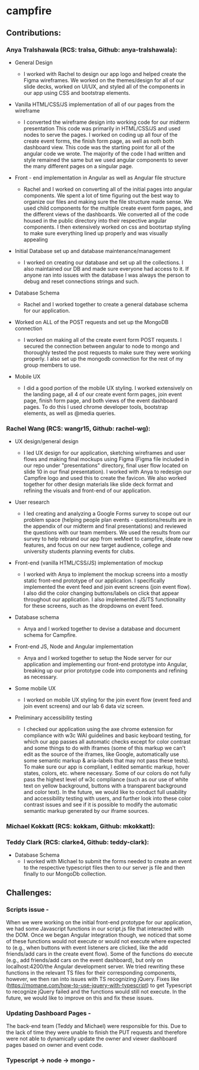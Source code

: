 # campfire

## Contributions:

### **Anya Tralshawala (RCS: tralsa, Github: anya-tralshawala):** 
* General Design
    * I worked with Rachel to design our app logo and helped create the Figma wireframes. We worked on the themes/design for all of our slide decks, worked on UI/UX, and styled all of the components in our app using CSS and bootstrap elements.
    
* Vanilla HTML/CSS/JS implementation of all of our pages from the wireframe
    * I converted the wireframe design into working code for our midterm presentation This code was primarily in HTML/CSS/JS and used nodes to serve the pages. I worked on coding up all four of the create event forms, the finish form page, as well as noth both dashboard view. This code was the starting point for all of the angular code we wrote. The majority of the code I had written and style remained the same but we used angular components to sever the many different pages on a singular page.
    
* Front - end implementation in Angular as well as Angular file structure
    * Rachel and I worked on converting all of the initial pages into angular components. We spent a lot of time figuring out the best way to organize our files and making sure the file structure made sense. We used child components for the multiple create event form pages, and the different views of the dashboards. We converted all of the code housed in the public directory into their respective angular components. I then extensively worked on css and bootsrtap styling to make sure everything lined up properly and was visually appealing

* Initial Database set up and database maintenance/management
    * I worked on creating our database and set up all the collections. I also maintained our DB and made sure everyone had access to it. If anyone ran into issues with the database I was always the person to debug and reset connections strings and such.

* Database Schema
    * Rachel and I worked together to create a general database schema for our application. 

* Worked on ALL of the POST requests and set up the MongoDB connection
    * I worked on making all of the create event form POST requests. I secured the connection between angular to node to mongo and thoroughly tested the post requests to make sure they were working properly. I also set up the mongodb connection for the rest of my group members to use.

* Mobile UX
    * I did a good portion of the mobile UX styling. I worked extensively on the landing page, all 4 of our create event form pages, join event page, finish form page, and both views of the event dashboard pages. To do this I used chrome developer tools, bootstrap elements, as well as @media queries.

### **Rachel Wang (RCS: wangr15, Github: rachel-wg):**
* UX design/general design
	* I led UX design for our application, sketching wireframes and user flows and making final mockups using Figma (Figma file included in our repo under "presentations" directory, final user flow located on slide 10 in our final presentation). I worked with Anya to redesign our Campfire logo and used this to create the favicon. We also worked together for other design materials like slide deck format and refining the visuals and front-end of our application. 
	  
* User research
	* I led creating and analyzing a Google Forms survey to scope out our problem space (helping people plan events - questions/results are in the appendix of our midterm and final presentations) and reviewed the questions with our team members. We used the results from our survey to help rebrand our app from weMeet to campfire, ideate new features, and focus on our new target audience, college and university students planning events for clubs. 
	
* Front-end (vanilla HTML/CSS/JS) implementation of mockup 
	* I worked with Anya to implement the mockup screens into a mostly static front-end prototype of our application. I specifically implemented the event feed and join event screens (join event flow). I also did the color changing buttons/labels on click that appear throughout our application. I also implemented JS/TS functionality for these screens, such as the dropdowns on event feed.  

* Database schema
	* Anya and I worked together to devise a database and document schema for Campfire. 
	
* Front-end JS, Node and Angular implementation
	* Anya and I worked together to setup the Node server for our application and implementing our front-end prototype into Angular, breaking up our prior prototype code into components and refining as necessary. 

* Some mobile UX
	* I worked on mobile UX styling for the join event flow (event feed and join event screens) and our lab 6 data viz screen.
	
* Preliminary accessibility testing
	* I checked our application using the axe chrome extension for compliance with w3c WAI guidelines and basic keyboard testing, for which our app passes all automatic checks except for color contrast and some things to do with iframes (some of this markup we can't edit as the source of the iframes, like Google, automatically use some semantic markup & aria-labels that may not pass these tests). To make sure our app is compliant, I edited semantic markup, hover states, colors, etc. where necessary. Some of our colors do not fully pass the highest level of w3c compliance (such as our use of white text on yellow background, buttons with a transparent background and color text). In the future, we would like to conduct full usability and accessibility testing with users, and further look into these color contrast issues and see if it is possible to modify the automatic semantic markup generated by our iframe sources.


### **Michael Kokkatt (RCS: kokkam, Github: mkokkatt):**


### **Teddy Clark (RCS: clarke4, Github: teddy-clark):**
* Database Schema
	* I worked with Michael to submit the forms needed to create an event to the respective typescript files then to our server js file and then finally to our MongoDb collection.

## Challenges:

### Scripts issue - 
When we were working on the initial front-end prototype for our application, we had some Javascript functions in our script.js file that interacted with the DOM. Once we began Angular integration though, we noticed that some of these functions would not execute or would not execute where expected to (e.g., when buttons with event listeners are clicked, like the add friends/add cars in the create event flow). Some of the functions do execute (e.g., add friends/add cars on the event dashboard), but only on localhost:4200/the Angular development server. We tried rewriting these functions in the relevant TS files for their corresponding components, however, we then ran into issues with TS recognizing jQuery. Fixes like (https://momane.com/how-to-use-jquery-with-typescript) to get Typescript to recognize jQuery failed and the functions would still not execute. In the future, we would like to improve on this and fix these issues. 

### Updating Dashboard Pages  - 
The back-end team (Teddy and Michael) were responsible for this. Due to the lack of time they were unable to finish the PUT requests and therefore were not able to dynamically update the owner and viewer dashboard pages based on owner and event code.

### Typescript -> node -> mongo - 

